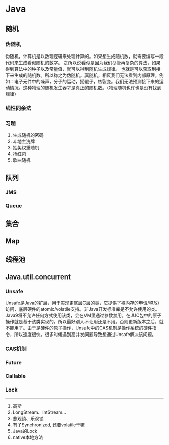 # Java  
## 随机
### 伪随机
伪随机，计算机是以数理逻辑来处理计算的。如果想生成随机数，就需要编写一段代码来生成看似随机的数字。
之所以说看似是因为我们尽管再复杂的算法，如果得到算法中的种子以及常量值，就可以得到随机生成规律。 也就是可以获取到接下来生成的随机数。所以称之为伪随机。真随机，相反我们无法看到内部原理。例如：电子元件中的噪声，分子的运动，摇骰子，核裂变。我们无法预测接下来的运动情况。这种物理的随机发生器才是真正的随机数。（物理随机也许也是没有找到规律）

### 线性同余法

### 习题
1. 生成随机的密码
2. 斗地主洗牌
3. 抽奖权重随机
4. 抢红包
5. 歌曲随机

## 队列
### JMS
### Queue

## 集合

## Map

## 线程池

## Java.util.concurrent
### Unsafe
Unsafe是Java的扩展，用于实现更底层C层的类，它提供了裸内存的申请/释放/访问，底层硬件的atomic/volatile支持。非Java开发标准库是不允许使用的类。Java9将不允许任何方式使用该类，会在VM里通过参数禁用。在JUC包中的原子操作就是基于该类实现的。所以最好别人不让用还是不用。否则更新版本之后，就不能用了。由于是硬件的原子操作，Unsafe中的CAS机制是操作系统的硬件指令，所以速度很快。很多时候遇到高并发问题导致想通过Unsafe解决该问题。

### CAS机制

### Future

### Callable

### Lock
***

1. 高斯  
2. LongStream、IntStream...  
3. 悲观锁、乐观锁
4. 有了Synchronized, 还要volatile干嘛
5. Java的Lock
6. native本地方法